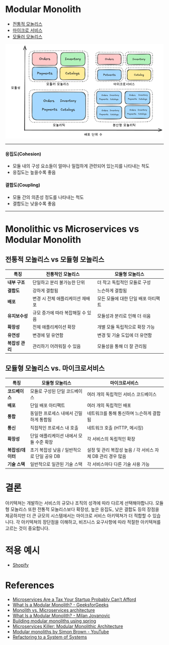 # Modular Monolith
- [전통적 모놀리스](./monolith.md)
- [마이크로 서비스](./microservices.md)
- [모듈러 모놀리스](./modular-monolith.md)

![모듈러 모놀리스](./images/monolith-vs-microservices.png)

----

#### 응집도(Cohesion)
- 모듈 내의 구성 요소들이 얼마나 밀접하게 관련되어 있는지를 나타내는 척도
- 응집도는 높을수록 좋음

#### 결합도(Coupling)
- 모듈 간의 의존성 정도를 나타내는 척도
- 결합도는 낮을수록 좋음

----

# Monolithic vs Microservices vs Modular Monolith
## 전통적 모놀리스 vs 모듈형 모놀리스
| 특징             | 전통적인 모놀리스                          | 모듈형 모놀리스                             |
| ---------------- | ------------------------------------------ | ------------------------------------------- |
| **내부 구조** | 단일하고 분리 불가능한 단위      | 더 작고 독립적인 모듈로 구성        |
| **결합도** | 강하게 결합됨                  | 느슨하게 결합됨                    |
| **배포** | 변경 시 전체 애플리케이션 재배포 | 모든 모듈에 대한 단일 배포 아티팩트|
| **유지보수성** | 규모 증가에 따라 복잡해질 수 있음 | 모듈성과 분리로 인해 더 쉬움     |
| **확장성** | 전체 애플리케이션 확장            | 개별 모듈 독립적으로 확장 가능   |
| **유연성** | 변경에 덜 유연함                | 변경 및 기술 도입에 더 유연함   |
| **복잡성 관리** | 관리하기 어려워질 수 있음       | 모듈성을 통해 더 잘 관리됨     |

## 모듈형 모놀리스 vs. 마이크로서비스

| 특징             | 모듈형 모놀리스                                  | 마이크로서비스                                                 |
| ---------------- | ------------------------------------------------ | -------------------------------------------------------------- |
| **코드베이스** | 모듈로 구성된 단일 코드베이스         | 여러 개의 독립적인 서비스 코드베이스            |
| **배포** | 단일 배포 아티팩트                    | 여러 개의 독립적인 배포                             |
| **통합** | 동일한 프로세스 내에서 긴밀하게 통합됨 | 네트워크를 통해 통신하며 느슨하게 결합됨             |
| **통신** | 직접적인 프로세스 내 호출             | 네트워크 호출 (HTTP, 메시징)                    |
| **확장성** | 단일 애플리케이션 내에서 모듈 수준 확장 | 각 서비스의 독립적인 확장                       |
| **복잡성/데이터**| 초기 복잡성 낮음 / 일반적으로 단일 공유 DB | 설정 및 관리 복잡성 높음 / 각 서비스 자체 DB 관리 경우 많음|
| **기술 스택** | 일반적으로 일관된 기술 스택                 | 각 서비스마다 다른 기술 사용 가능                 |


# 결론
아키텍쳐는 개발하는 서비스의 규모나 조직의 성격에 따라 다르게 선택해야합니다. 모듈형 모놀리스 또한 전통적 모놀리스보다 확장성, 높은 응집도, 낮은 결합도 등의 장점을 제공하지만 더 큰 규모의 시스템에서는 마이크로 서비스 아키텍쳐가 더 적합할 수 있습니다.
각 아키텍쳐의 장단점을 이해하고, 비즈니스 요구사항에 따라 적절한 아키텍쳐를 고르는 것이 중요합니다.


# 적용 예시
- [Shopify](https://shopify.engineering/deconstructing-monolith-designing-software-maximizes-developer-productivity)

# References
- [Microservices Are a Tax Your Startup Probably Can’t Afford](https://nexo.sh/posts/microservices-for-startups/)
- [What Is a Modular Monolith? - GeeksforGeeks](https://www.geeksforgeeks.org/what-is-a-modular-monolith/)
- [Monolith vs. Microservices architecture](https://www.geeksforgeeks.org/monolithic-vs-microservices-architecture/)
- [What Is a Modular Monolith? - Milan Jovanovic](https://www.milanjovanovic.tech/blog/what-is-a-modular-monolith)
- [Building modular monoliths using spring](https://github.com/arawn/building-modular-monoliths-using-spring/tree/master)
- [Microservices Killer: Modular Monolithic Architecture](https://medium.com/design-microservices-architecture-with-patterns/microservices-killer-modular-monolithic-architecture-ac83814f6862)
- [Modular monoliths by Simon Brown - YouTube](https://www.youtube.com/watch?v=SV5RVzKZueA)
- [Refactoring to a System of Systems](https://github.com/odrotbohm/sos)
